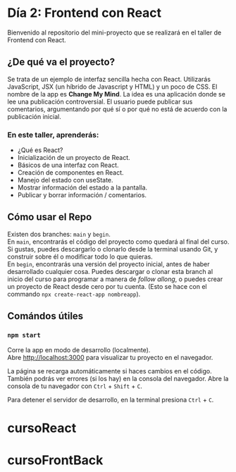 # Día 2: Frontend con React
Bienvenido al repositorio del mini-proyecto que se realizará en el taller de Frontend con React.

## ¿De qué va el proyecto?
Se trata de un ejemplo de interfaz sencilla hecha con React.
Utilizarás JavaScript, JSX (un híbrido de Javascript y HTML) y un poco de CSS.
El nombre de la app es **Change My Mind**.
La idea es una aplicación donde se lee una publicación controversial. El usuario puede publicar sus comentarios,
argumentando por qué sí o por qué no está de acuerdo con la publicación inicial.

### En este taller, aprenderás:
- ¿Qué es React?
- Inicialización de un proyecto de React.
- Básicos de una interfaz con React.
- Creación de componentes en React.  
- Manejo del estado con useState.  
- Mostrar información del estado a la pantalla.  
- Publicar y borrar información / comentarios.  

## Cómo usar el Repo
Existen dos branches: `main` y `begin`.   
En `main`, encontrarás el código del proyecto como quedará al final del curso. Si gustas, puedes descargarlo o clonarlo desde la terminal usando Git, y construir sobre él o modificar todo lo que quieras.  
En `begin`, encontrarás una versión del proyecto inicial, antes de haber desarrollado cualquier cosa. Puedes descargar o clonar esta branch al inicio del curso para programar a manera de _follow allong_, o puedes crear un proyecto de React desde cero por tu cuenta. (Esto se hace con el commando `npx create-react-app nombreapp`).  

## Comándos útiles
### `npm start`

Corre la app en modo de desarrollo (localmente).\
Abre [http://localhost:3000](http://localhost:3000) para visualizar tu proyecto en el navegador.

La página se recarga automáticamente si haces cambios en el código.\
También podrás ver errores (si los hay) en la consola del navegador. Abre la consola de tu navegador con `Ctrl` + `Shift` + `C`.

Para detener el servidor de desarrollo, en la terminal presiona `Ctrl` + `C`.

# cursoReact
# cursoFrontBack
